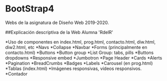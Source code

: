 # BootStrap4
Webs de la asignatura de Diseño Web 2019-2020. 


##Explicación descriptiva de la Web Alumna 'RdelR'

*Uso de componentes en index.html, prog.html, contacto.html, diw.html, diw2.html, etc
  *Navs
  *Collapse
  *Navbar
  *Forms (principalmente en contacto.html)
  *Buttons
  *Button group
  *List Group: tabs, pills
  *Buttons dropdowns
  *Responsive embed
  *Jumbotron
  *Page Header
  *Cards
  *Alerts
  *Pagination
  *BreadCrumbs
  *Badges
  *Labels
  *Carousel (en prog.html)
  *Tablas (index.html)
  *Imágenes responsivas, vídeos responsivos.
  *Contador

